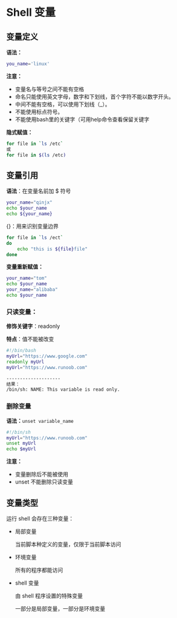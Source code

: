 # Shell 变量

## 变量定义

**语法：**

```bash
you_name='linux'
```

**注意：**

+ 变量名与等号之间不能有空格
+ 命名只能使用英文字母，数字和下划线，首个字符不能以数字开头。
+ 中间不能有空格，可以使用下划线（_）。
+ 不能使用标点符号。
+ 不能使用bash里的关键字（可用help命令查看保留关键字

**隐式赋值：**

```bash
for file in `ls /etc`
或
for file in $(ls /etc)
```

## 变量引用

**语法**：在变量名前加 $ 符号

```bash
your_name="qinjx"
echo $your_name
echo ${your_name}
```

{}：用来识别变量边界

```bash
for file in `ls /ect` 
do
    echo "this is ${file}file"
done
```

**变量重新赋值：**

```bash
your_name="tom"
echo $your_name
your_name="alibaba"
echo $your_name
```

### 只读变量：

**修饰关键字**：readonly

**特点**：值不能被改变

```bash
#!/bin/bash
myUrl="https://www.google.com"
readonly myUrl
myUrl="https://www.runoob.com"

--------------------
结果：
/bin/sh: NAME: This variable is read only.
```

### 删除变量

**语法：**`unset variable_name`

```bash
#!/bin/sh
myUrl="https://www.runoob.com"
unset myUrl
echo $myUrl
```

**注意：**

+ 变量删除后不能被使用
+ unset 不能删除只读变量

## 变量类型

运行 shell 会存在三种变量：

+ 局部变量

  当前脚本种定义的变量，仅限于当前脚本访问

+ 环境变量

  所有的程序都能访问

+ shell 变量

  由 shell 程序设置的特殊变量

  一部分是局部变量，一部分是环境变量

